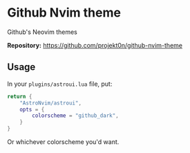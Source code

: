 # Github Nvim theme

Github's Neovim themes

**Repository:** <https://github.com/projekt0n/github-nvim-theme>

## Usage

In your `plugins/astroui.lua` file, put:

```lua
return {
    "AstroNvim/astroui",
    opts = {
        colorscheme = "github_dark",
    }
}
```

Or whichever colorscheme you'd want.

<!-- vim: set ft=markdown: -->